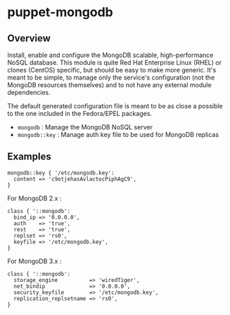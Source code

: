 # puppet-mongodb

## Overview

Install, enable and configure the MongoDB scalable, high-performance NoSQL
database. This module is quite Red Hat Enterprise Linux (RHEL) or clones
(CentOS) specific, but should be easy to make more generic. It's meant to be
simple, to manage only the service's configuration (not the MongoDB resources
themselves) and to not have any external module dependencies.

The default generated configuration file is meant to be as close a possible to
the one included in the Fedora/EPEL packages.

* `mongodb` : Manage the MongoDB NoSQL server
* `mongodb::key` : Manage auth key file to be used for MongoDB replicas

## Examples

```puppet
mongodb::key { '/etc/mongodb.key':
  content => 'c9otjehasAvlactocPiphAgC9',
}
```

For MongoDB 2.x :

```puppet
class { '::mongodb':
  bind_ip => '0.0.0.0',
  auth    => 'true',
  rest    => 'true',
  replset => 'rs0',
  keyfile => '/etc/mongodb.key',
}
```

For MongoDB 3.x :

```puppet
class { '::mongodb':
  storage_engine          => 'wiredTiger',
  net_bindip              => '0.0.0.0',
  security_keyfile        => '/etc/mongodb.key',
  replication_replsetname => 'rs0',
}
```

